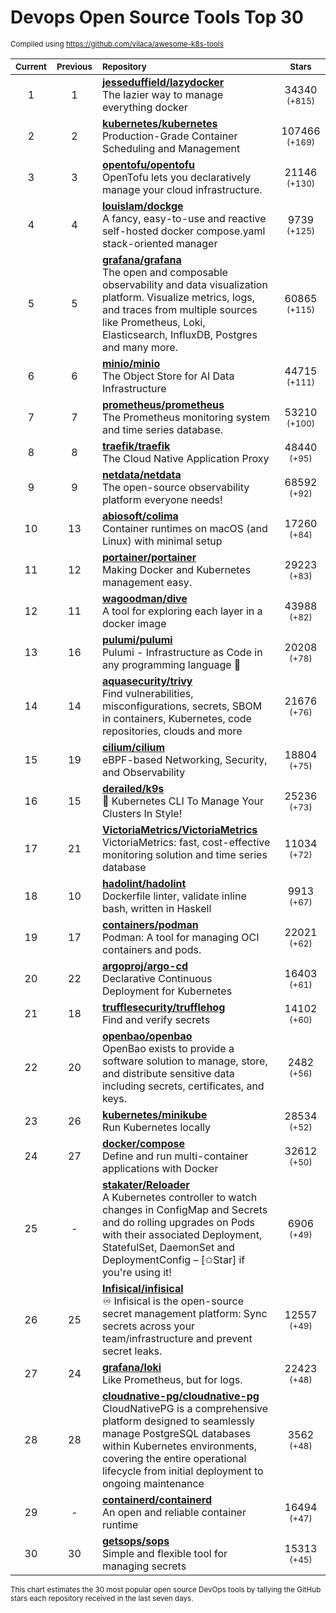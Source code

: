 # Devops Open Source Tools Top 30
<sup>Compiled using https://github.com/vilaca/awesome-k8s-tools</sup>
<div align="center">

|<sub>Current</sub>|<sub>Previous</sub>|<sub>Repository</sub>|<sub>Stars</sub>|
|:---:|:---:|:---|:---:|
|1|1|[**jesseduffield/lazydocker**](https://github.com/jesseduffield/lazydocker)<br/>The lazier way to manage everything docker|34340 <sup>(+815)</sup>|
|2|2|[**kubernetes/kubernetes**](https://github.com/kubernetes/kubernetes)<br/>Production-Grade Container Scheduling and Management|107466 <sup>(+169)</sup>|
|3|3|[**opentofu/opentofu**](https://github.com/opentofu/opentofu)<br/>OpenTofu lets you declaratively manage your cloud infrastructure.|21146 <sup>(+130)</sup>|
|4|4|[**louislam/dockge**](https://github.com/louislam/dockge)<br/>A fancy, easy-to-use and reactive self-hosted docker compose.yaml stack-oriented manager|9739 <sup>(+125)</sup>|
|5|5|[**grafana/grafana**](https://github.com/grafana/grafana)<br/>The open and composable observability and data visualization platform. Visualize metrics, logs, and traces from multiple sources like Prometheus, Loki, Elasticsearch, InfluxDB, Postgres and many more. |60865 <sup>(+115)</sup>|
|6|6|[**minio/minio**](https://github.com/minio/minio)<br/>The Object Store for AI Data Infrastructure|44715 <sup>(+111)</sup>|
|7|7|[**prometheus/prometheus**](https://github.com/prometheus/prometheus)<br/>The Prometheus monitoring system and time series database.|53210 <sup>(+100)</sup>|
|8|8|[**traefik/traefik**](https://github.com/traefik/traefik)<br/>The Cloud Native Application Proxy|48440 <sup>(+95)</sup>|
|9|9|[**netdata/netdata**](https://github.com/netdata/netdata)<br/>The open-source observability platform everyone needs!|68592 <sup>(+92)</sup>|
|10|13|[**abiosoft/colima**](https://github.com/abiosoft/colima)<br/>Container runtimes on macOS (and Linux) with minimal setup|17260 <sup>(+84)</sup>|
|11|12|[**portainer/portainer**](https://github.com/portainer/portainer)<br/>Making Docker and Kubernetes management easy.|29223 <sup>(+83)</sup>|
|12|11|[**wagoodman/dive**](https://github.com/wagoodman/dive)<br/>A tool for exploring each layer in a docker image|43988 <sup>(+82)</sup>|
|13|16|[**pulumi/pulumi**](https://github.com/pulumi/pulumi)<br/>Pulumi - Infrastructure as Code in any programming language 🚀|20208 <sup>(+78)</sup>|
|14|14|[**aquasecurity/trivy**](https://github.com/aquasecurity/trivy)<br/>Find vulnerabilities, misconfigurations, secrets, SBOM in containers, Kubernetes, code repositories, clouds and more|21676 <sup>(+76)</sup>|
|15|19|[**cilium/cilium**](https://github.com/cilium/cilium)<br/>eBPF-based Networking, Security, and Observability|18804 <sup>(+75)</sup>|
|16|15|[**derailed/k9s**](https://github.com/derailed/k9s)<br/>🐶 Kubernetes CLI To Manage Your Clusters In Style!|25236 <sup>(+73)</sup>|
|17|21|[**VictoriaMetrics/VictoriaMetrics**](https://github.com/VictoriaMetrics/VictoriaMetrics)<br/>VictoriaMetrics: fast, cost-effective monitoring solution and time series database|11034 <sup>(+72)</sup>|
|18|10|[**hadolint/hadolint**](https://github.com/hadolint/hadolint)<br/>Dockerfile linter, validate inline bash, written in Haskell|9913 <sup>(+67)</sup>|
|19|17|[**containers/podman**](https://github.com/containers/podman)<br/>Podman: A tool for managing OCI containers and pods.|22021 <sup>(+62)</sup>|
|20|22|[**argoproj/argo-cd**](https://github.com/argoproj/argo-cd)<br/>Declarative Continuous Deployment for Kubernetes|16403 <sup>(+61)</sup>|
|21|18|[**trufflesecurity/trufflehog**](https://github.com/trufflesecurity/trufflehog)<br/>Find and verify secrets|14102 <sup>(+60)</sup>|
|22|20|[**openbao/openbao**](https://github.com/openbao/openbao)<br/>OpenBao exists to provide a software solution to manage, store, and distribute sensitive data including secrets, certificates, and keys.|2482 <sup>(+56)</sup>|
|23|26|[**kubernetes/minikube**](https://github.com/kubernetes/minikube)<br/>Run Kubernetes locally|28534 <sup>(+52)</sup>|
|24|27|[**docker/compose**](https://github.com/docker/compose)<br/>Define and run multi-container applications with Docker|32612 <sup>(+50)</sup>|
|25|-|[**stakater/Reloader**](https://github.com/stakater/Reloader)<br/>A Kubernetes controller to watch changes in ConfigMap and Secrets and do rolling upgrades on Pods with their associated Deployment, StatefulSet, DaemonSet and DeploymentConfig – [✩Star] if you're using it!|6906 <sup>(+49)</sup>|
|26|25|[**Infisical/infisical**](https://github.com/Infisical/infisical)<br/>♾ Infisical is the open-source secret management platform: Sync secrets across your team/infrastructure and prevent secret leaks.|12557 <sup>(+49)</sup>|
|27|24|[**grafana/loki**](https://github.com/grafana/loki)<br/>Like Prometheus, but for logs.|22423 <sup>(+48)</sup>|
|28|28|[**cloudnative-pg/cloudnative-pg**](https://github.com/cloudnative-pg/cloudnative-pg)<br/>CloudNativePG is a comprehensive platform designed to seamlessly manage PostgreSQL databases within Kubernetes environments, covering the entire operational lifecycle from initial deployment to ongoing maintenance|3562 <sup>(+48)</sup>|
|29|-|[**containerd/containerd**](https://github.com/containerd/containerd)<br/>An open and reliable container runtime|16494 <sup>(+47)</sup>|
|30|30|[**getsops/sops**](https://github.com/getsops/sops)<br/>Simple and flexible tool for managing secrets|15313 <sup>(+45)</sup>|


</div>

<sub>This chart estimates the 30 most popular open source DevOps tools by tallying the GitHub stars each repository received in the last seven days.</sub>
